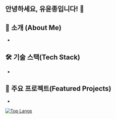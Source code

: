 ## 안녕하세요, 유윤종입니다! 👋

📖 소개 (About Me)
- 
- 

🛠 기술 스택(Tech Stack)
- 
- 

🚀 주요 프로젝트(Featured Projects)
- 
- 

[![Top Langs](https://github-readme-stats.vercel.app/api/top-langs/?username=jeyukburrito)](https://github.com/anuraghazra/github-readme-stats)
